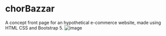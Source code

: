 # chorBazzar 
A concept front page for an hypothetical e-commerce website, made using HTML CSS and Bootstrap 5. 
![image](https://user-images.githubusercontent.com/92429890/151952815-7f980858-3e00-461c-95ed-4850eff1f52d.png)
